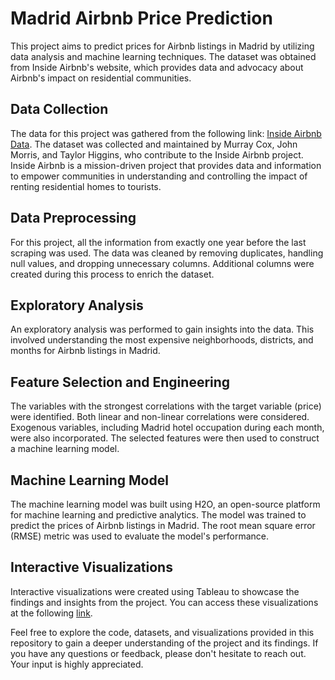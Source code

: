 # Madrid Airbnb Price Prediction

This project aims to predict prices for Airbnb listings in Madrid by utilizing data analysis and machine learning techniques. The dataset was obtained from Inside Airbnb's website, which provides data and advocacy about Airbnb's impact on residential communities.

## Data Collection
The data for this project was gathered from the following link: [Inside Airbnb Data](http://insideairbnb.com/get-the-data/). The dataset was collected and maintained by Murray Cox, John Morris, and Taylor Higgins, who contribute to the Inside Airbnb project. Inside Airbnb is a mission-driven project that provides data and information to empower communities in understanding and controlling the impact of renting residential homes to tourists.

## Data Preprocessing
For this project, all the information from exactly one year before the last scraping was used. The data was cleaned by removing duplicates, handling null values, and dropping unnecessary columns. Additional columns were created during this process to enrich the dataset.

## Exploratory Analysis
An exploratory analysis was performed to gain insights into the data. This involved understanding the most expensive neighborhoods, districts, and months for Airbnb listings in Madrid.

## Feature Selection and Engineering
The variables with the strongest correlations with the target variable (price) were identified. Both linear and non-linear correlations were considered. Exogenous variables, including Madrid hotel occupation during each month, were also incorporated. The selected features were then used to construct a machine learning model.

## Machine Learning Model
The machine learning model was built using H2O, an open-source platform for machine learning and predictive analytics. The model was trained to predict the prices of Airbnb listings in Madrid. The root mean square error (RMSE) metric was used to evaluate the model's performance.

## Interactive Visualizations

Interactive visualizations were created using Tableau to showcase the findings and insights from the project. You can access these visualizations at the following [link](https://public.tableau.com/authoring/AirbnbPredictionsMadrid/Story2#1). 

Feel free to explore the code, datasets, and visualizations provided in this repository to gain a deeper understanding of the project and its findings. If you have any questions or feedback, please don't hesitate to reach out. Your input is highly appreciated.







